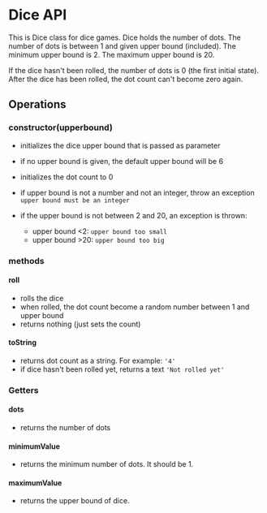 # Dice API

This is Dice class for dice games. Dice holds the number of dots. 
The number of dots is between 1 and given upper bound (included). 
The minimum upper bound is 2.
The maximum upper bound is 20.

If the dice hasn't been rolled, the number of dots is 0 (the first initial state).
After the dice has been rolled, the dot count can't become zero again.

## Operations

### **constructor(upperbound)**

- initializes the dice upper bound that is passed as parameter
- if no upper bound is given, the default upper bound will be 6
- initializes the dot count to 0

- if upper bound is not a number and not an integer, throw an exception
  `upper bound must be an integer`

- if the upper bound is not between 2 and 20, an exception is thrown:
  - upper bound <2: `upper bound too small`
  - upper bound >20: `upper bound too big`

### methods

#### **roll**
- rolls the dice
- when rolled, the dot count become a random number between 1 and upper bound
- returns nothing (just sets the count)

#### **toString**
- returns dot count as a string. For example: `'4'`
- if dice hasn't been rolled yet, returns a text `'Not rolled yet'`

### Getters

#### **dots**
- returns the number of dots

#### **minimumValue**
- returns the minimum number of dots. It should be 1.

#### **maximumValue**
- returns the upper bound of dice.